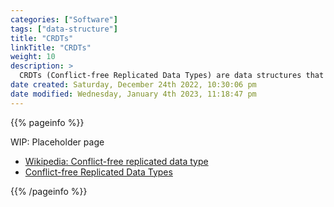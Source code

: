 ```yaml
---
categories: ["Software"]
tags: ["data-structure"]
title: "CRDTs"
linkTitle: "CRDTs"
weight: 10
description: >
  CRDTs (Conflict-free Replicated Data Types) are data structures that allow multiple replicas of a shared data set to be kept in sync without the need for a central authority or global clock, using techniques such as convergence, idempotence, and commutativity to resolve conflicts and ensure consistency among the replicas.
date created: Saturday, December 24th 2022, 10:30:06 pm
date modified: Wednesday, January 4th 2023, 11:18:47 pm
---
```


{{% pageinfo %}}

WIP: Placeholder page

* [Wikipedia: Conflict-free replicated data type](https://en.wikipedia.org/wiki/Conflict-free_replicated_data_type)
* [Conflict-free Replicated Data Types](https://crdt.tech/)

{{% /pageinfo %}}
